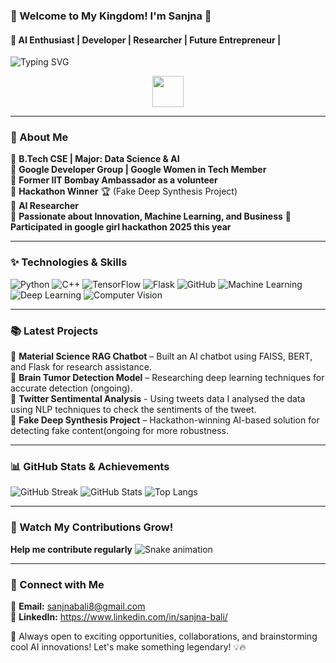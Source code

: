 ### 👑 Welcome to My Kingdom! I'm Sanjna 👑  
#### 🚀 AI Enthusiast | Developer | Researcher | Future Entrepreneur |   

![Typing SVG](https://readme-typing-svg.herokuapp.com?font=Fira+Code&size=22&pause=1000&color=FF5733&width=600&lines=Passionate+about+AI%2C+Research%2C+and+Innovation!;Building+next-gen+AI+solutions!;Turning+Dreams+Into+Reality!)

<p align="center">
  <img src="https://media.giphy.com/media/hvRJCLFzcasrR4ia7z/giphy.gif" width="50">
</p>

---

### **🚀 About Me**  
🔹 **B.Tech CSE | Major: Data Science & AI**  
🔹 **Google Developer Group | Google Women in Tech Member**   
🔹 **Former IIT Bombay Ambassador as a volunteer**  
🔹 **Hackathon Winner** 🏆 (Fake Deep Synthesis Project)  
🔹 **AI Researcher**   
🔹 **Passionate about Innovation, Machine Learning, and Business**
🔹 **Participated in google girl hackathon 2025 this year**


---

### **✨ Technologies & Skills**
![Python](https://img.shields.io/badge/-Python-3776AB?style=for-the-badge&logo=python&logoColor=white) 
![C++](https://img.shields.io/badge/-C++-00599C?style=for-the-badge&logo=c%2B%2B&logoColor=white) 
![TensorFlow](https://img.shields.io/badge/-TensorFlow-FF6F00?style=for-the-badge&logo=tensorflow&logoColor=white) 
![Flask](https://img.shields.io/badge/-Flask-000000?style=for-the-badge&logo=flask&logoColor=white) 
![GitHub](https://img.shields.io/badge/-GitHub-181717?style=for-the-badge&logo=github&logoColor=white) 
![Machine Learning](https://img.shields.io/badge/-Machine%20Learning-10217D?style=for-the-badge&logo=scikitlearn&logoColor=white) 
![Deep Learning](https://img.shields.io/badge/-Deep%20Learning-FF0000?style=for-the-badge&logo=pytorch&logoColor=white) 
![Computer Vision](https://img.shields.io/badge/-Computer%20Vision-8E44AD?style=for-the-badge&logo=opencv&logoColor=white)

---

### **📚 Latest Projects**  
🚀 **Material Science RAG Chatbot** – Built an AI chatbot using FAISS, BERT, and Flask for research assistance.  
🚀 **Brain Tumor Detection Model** – Researching deep learning techniques for accurate detection (ongoing).  
🚀 **Twitter Sentimental Analysis** - Using tweets data I analysed the data using NLP techniques to check the sentiments of the tweet.  
🚀 **Fake Deep Synthesis Project** – Hackathon-winning AI-based solution for detecting fake content(ongoing for more robustness.  

---

### **📊 GitHub Stats & Achievements**  
![GitHub Streak](https://streak-stats.demolab.com?user=sanjnabali&theme=tokyonight&hide_border=true)
![GitHub Stats](https://github-readme-stats.vercel.app/api?username=sanjnabali&show_icons=true&theme=radical)
![Top Langs](https://github-readme-stats.vercel.app/api/top-langs/?username=sanjnabali&layout=compact&theme=vision-friendly-dark)

---

### **🐍 Watch My Contributions Grow!**  
**Help me contribute regularly**
![Snake animation](https://github.com/sanjnabali/sanjnabali/blob/output/github-contribution-grid-snake.svg)

---

### **🌟 Connect with Me**  
📧 **Email:** sanjnabali8@gmail.com  
💼 **LinkedIn:** https://www.linkedin.com/in/sanjna-bali/  
 

🔹 Always open to exciting opportunities, collaborations, and brainstorming cool AI innovations! Let's make something legendary! 💡🔥
